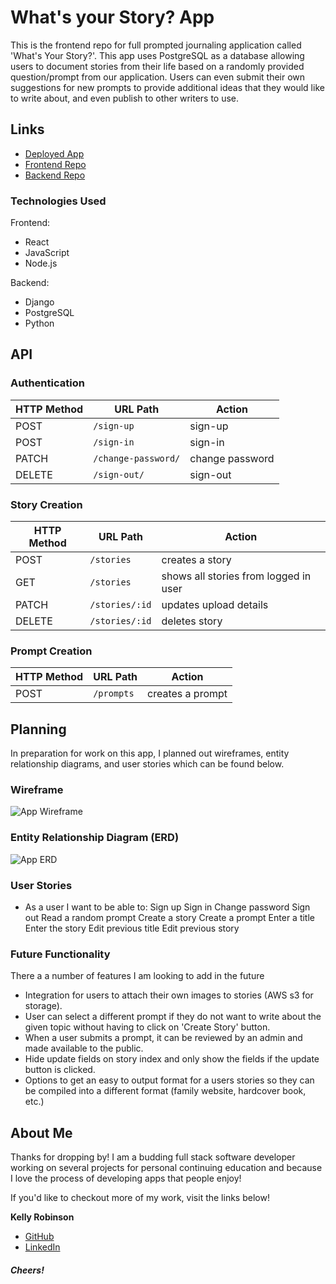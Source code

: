 # What's your Story? App

This is the frontend repo for full prompted journaling application called 'What's Your Story?'. This app uses PostgreSQL as a database allowing users to document stories from their life based on a randomly provided question/prompt from our application.  Users can even submit their own suggestions for new prompts to provide additional ideas that they would like to write about, and even publish to other writers to use.

## Links 
- [Deployed App](https://robinson4623.github.io/WhatsYourStory/)
- [Frontend Repo](https://github.com/robinson4623/WhatsYourStory)
- [Backend Repo](https://github.com/robinson4623/WhatsYourStory-API)

### Technologies Used

Frontend:
- React
- JavaScript
- Node.js

Backend:
- Django
- PostgreSQL
- Python

## API

### Authentication

| HTTP Method | URL Path      | Action |
|--------|--------------------|-------------|
| POST   | `/sign-up`          | sign-up    |
| POST   | `/sign-in`          | sign-in    |
| PATCH  | `/change-password/` | change password  |
| DELETE | `/sign-out/`        | sign-out   |

### Story Creation

| HTTP Method   | URL Path        | Action |
|--------|------------------------|-------------------|
| POST   | `/stories`             | creates a story|
| GET   | `/stories`             | shows all stories from logged in user    |
| PATCH  | `/stories/:id` | updates upload details  |
| DELETE | `/stories/:id`        | deletes story   |

### Prompt Creation

| HTTP Method   | URL Path        | Action |
|--------|------------------------|-------------------|
| POST   | `/prompts`             | creates a prompt |

## Planning

In preparation for work on this app, I planned out wireframes, entity relationship diagrams, and user stories which can be found below.  

### Wireframe
![App Wireframe](https://drive.google.com/file/d/1opjInsCDzePzzgq_IzmTIb5zd8Qjul6P/view?usp=sharing "What's your Story? App Wireframe")

### Entity Relationship Diagram (ERD)
![App ERD](https://drive.google.com/file/d/1pWMG-DLMcj2gn4VO7MYLGdV2xWDafOPH/view?usp=sharing "What's Your Story? App ERD")

### User Stories
- As a user I want to be able to:
Sign up
Sign in
Change password
Sign out
Read a random prompt
Create a story
Create a prompt
Enter a title
Enter the story
Edit previous title
Edit previous story

### Future Functionality

There a a number of features I am looking to add in the future
- Integration for users to attach their own images to stories (AWS s3 for storage).
- User can select a different prompt if they do not want to write about the given topic without having to click on 'Create Story' button.
- When a user submits a prompt, it can be reviewed by an admin and made available to the public.
- Hide update fields on story index and only show the fields if the update button is clicked.
- Options to get an easy to output format for a users stories so they can be compiled into a different format (family website, hardcover book, etc.)

## About Me

Thanks for dropping by! I am a budding full stack software developer working on several projects for personal continuing education and because I love the process of developing apps that people enjoy!

If you'd like to checkout more of my work, visit the links below!

**Kelly Robinson**
- [GitHub](https://github.com/robinson4623)
- [LinkedIn](https://www.linkedin.com/in/kellymrobinson-dev/)

#### *Cheers!*
